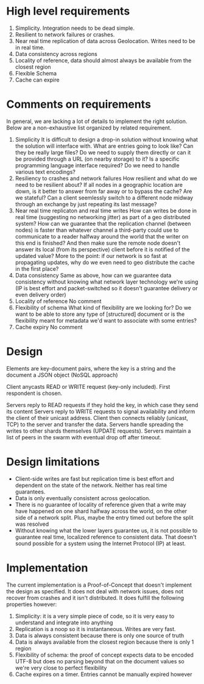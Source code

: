 # High level requirements

1. Simplicity. Integration needs to be dead simple.
2. Resilient to network failures or crashes.
3. Near real time replication of data across Geolocation. Writes need to be in real time.
4. Data consistency across regions
5. Locality of reference, data should almost always be available from the closest region
6. Flexible Schema
7. Cache can expire

# Comments on requirements

In general, we are lacking a lot of details to implement the right solution. Below are a non-exhaustive list organized by related requirement.

1. Simplicity
	It is difficult to design a drop-in solution without knowing what the solution will interface with. What are entries going to look like? Can they be really large files? Do we need to supply them directly or can it be provided through a URL (on nearby storage) to it? Is a specific programming language interface required? Do we need to handle various text encodings?
2. Resiliency to crashes and network failures
	How resilient and what do we need to be resilient about? If all nodes in a geographic location are down, is it better to answer from far away or to bypass the cache? Are we stateful? Can a client seemlessly switch to a different node midway through an exchange by just repeating its last message?
3. Near real time replicaton and real time writes
	How can writes be done in real time (suggesting no networking jitter) as part of a geo distributed system? How can we guarantee that the replication channel (between nodes) is faster than whatever channel a third-party could use to communicate to a reader halfway around the world that the writer on this end is finished? And then make sure the remote node doesn't answer its local (from its perspective) client before it is notified of the updated value? More to the point: if our network is so fast at propagating updates, why do we even need to geo distribute the cache in the first place?
4. Data consistency
	Same as above, how can we guarantee data consistency without knowing what network layer technology we're using (IP is best effort and packet-switched so it doesn't guarantee delivery or even delivery order)
5. Locality of reference
	No comment
6. Flexibility of schema
	What kind of flexibility are we looking for? Do we want to be able to store any type of [structured] document or is the flexibility meant for metadata we'd want to associate with some entries?
7. Cache expiry
	No comment

# Design

Elements are key-document pairs, where the key is a string and the document a JSON object (NoSQL approach)

Client anycasts READ or WRITE request (key-only included). First respondent is chosen.

Servers reply to READ requests if they hold the key, in which case they send its content
Servers reply to WRITE requests to signal availability and inform the client of their unicast address.
	Client then connects reliably (unicast, TCP) to the server and transfer the data.
Servers handle spreading the writes to other shards themselves (UPDATE requests).
Servers maintain a list of peers in the swarm with eventual drop off after timeout.

# Design limitations

* Client-side writes are fast but replication time is best effort and dependent on the state of the network. Neither has real time guarantees.
* Data is only eventually consistent across geolocation.
* There is no guarantee of locality of reference given that a write may have happened on one shard halfway across the world, on the other side of a network split. Plus, maybe the entry timed out before the split was resolved
* Without knowing what the lower layers guarantee us, it is not possible to guarantee real time, localized reference to consistent data. That doesn't sound possible for a system using the Internet Protocol (IP) at least.

# Implementation

The current implementation is a Proof-of-Concept that doesn't implement the design as specified. It does not deal with network issues, does not recover from crashes and it isn't distributed. It does fulfill the following properties however:

1. Simplicity: it is a very simple piece of code, so it is very easy to understand and integrate into anything
3. Replication is a noop so it is instantaneous. Writes are very fast.
4. Data is always consistent because there is only one source of truth
5. Data is always available from the closest region because there is only 1 region
6. Flexibility of schema: the proof of concept expects data to be encoded UTF-8 but does no parsing beyond that on the document values so we're very close to perfect flexibility
7. Cache expires on a timer. Entries cannot be manually expired however
